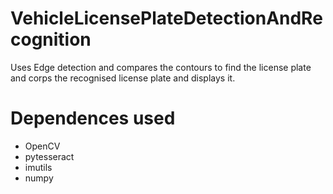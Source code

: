 # VehicleLicensePlateDetectionAndRecognition
Uses Edge detection and compares the contours to find the license
plate and corps the recognised license plate and displays it.

# Dependences used
* OpenCV
* pytesseract
* imutils
* numpy


